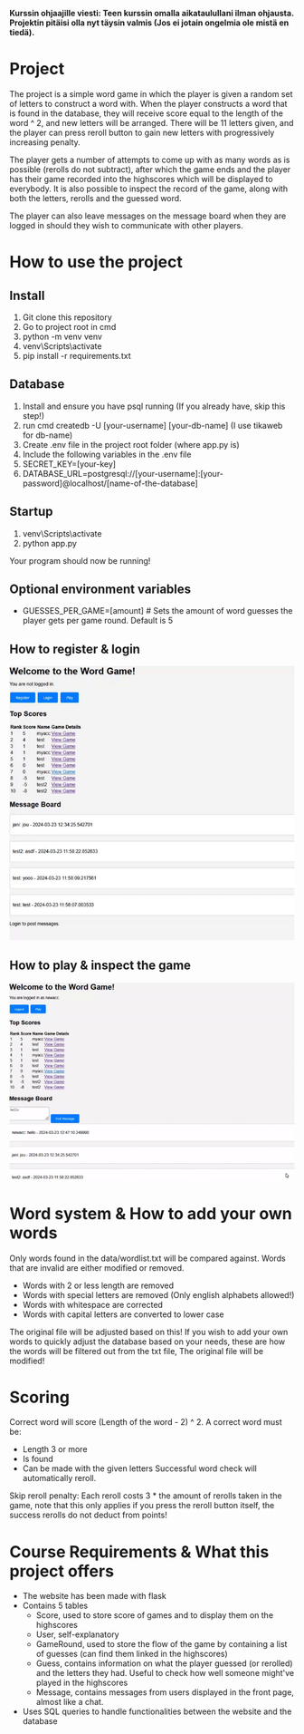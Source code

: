 **Kurssin ohjaajille viesti: Teen kurssin omalla aikataulullani ilman ohjausta. Projektin pitäisi olla nyt täysin valmis (Jos ei jotain ongelmia ole mistä en tiedä).**

# Project

The project is a simple word game in which the player is given a random set of letters to construct a word with. When the player constructs a word that is found in the database, they will receive score equal to the length of the word ^ 2, and new letters will be arranged. There will be 11 letters given, and the player can press reroll button to gain new letters with progressively increasing penalty.

The player gets a number of attempts to come up with as many words as is possible (rerolls do not subtract), after which the game ends and the player has their game recorded into the highscores which will be displayed to everybody. It is also possible to inspect the record of the game, along with both the letters, rerolls and the guessed word.

The player can also leave messages on the message board when they are logged in should they wish to communicate with other players.

# How to use the project

## Install

1. Git clone this repository
2. Go to project root in cmd
3. python -m venv venv
4. venv\Scripts\activate
5. pip install -r requirements.txt

## Database

1. Install and ensure you have psql running (If you already have, skip this step!)
2. run cmd createdb -U [your-username] [your-db-name] (I use tikaweb for db-name)
3. Create .env file in the project root folder (where app.py is)
4. Include the following variables in the .env file
5. SECRET_KEY=[your-key]
6. DATABASE_URL=postgresql://[your-username]:[your-password]@localhost/[name-of-the-database]

## Startup

1. venv\Scripts\activate
2. python app.py

Your program should now be running!

## Optional environment variables

- GUESSES_PER_GAME=[amount] # Sets the amount of word guesses the player gets per game round. Default is 5

## How to register & login

![RegisterLogin](https://github.com/Janitus/Tikaweb/blob/main/media/login.gif)

## How to play & inspect the game

![PlayInspect](https://github.com/Janitus/Tikaweb/blob/main/media/play.gif)

# Word system & How to add your own words

Only words found in the data/wordlist.txt will be compared against. Words that are invalid are either modified or removed.

- Words with 2 or less length are removed
- Words with special letters are removed (Only english alphabets allowed!)
- Words with whitespace are corrected
- Words with capital letters are converted to lower case

The original file will be adjusted based on this! If you wish to add your own words to quickly adjust the database based on your needs, these are how the words will be filtered out from the txt file, The original file will be modified!

# Scoring

Correct word will score (Length of the word - 2) ^ 2. A correct word must be:
- Length 3 or more
- Is found
- Can be made with the given letters
Successful word check will automatically reroll.

Skip reroll penalty: Each reroll costs 3 * the amount of rerolls taken in the game, note that this only applies if you press the reroll button itself, the success rerolls do not deduct from points!

# Course Requirements & What this project offers

- The website has been made with flask
- Contains 5 tables
    - Score, used to store score of games and to display them on the highscores
    - User, self-explanatory
    - GameRound, used to store the flow of the game by containing a list of guesses (can find them linked in the highscores)
    - Guess, contains information on what the player guessed (or rerolled) and the letters they had. Useful to check how well someone might've played in the highscores
    - Message, contains messages from users displayed in the front page, almost like a chat.
- Uses SQL queries to handle functionalities between the website and the database
